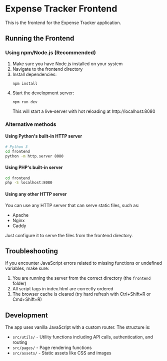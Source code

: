 # Expense Tracker Frontend

This is the frontend for the Expense Tracker application.

## Running the Frontend

### Using npm/Node.js (Recommended)

1. Make sure you have Node.js installed on your system
2. Navigate to the frontend directory
3. Install dependencies:
   ```
   npm install
   ```
4. Start the development server:
   ```
   npm run dev
   ```
   This will start a live-server with hot reloading at http://localhost:8080

### Alternative methods

#### Using Python's built-in HTTP server

```bash
# Python 3
cd frontend
python -m http.server 8080
```

#### Using PHP's built-in server

```bash
cd frontend
php -S localhost:8080
```

#### Using any other HTTP server

You can use any HTTP server that can serve static files, such as:
- Apache
- Nginx
- Caddy

Just configure it to serve the files from the frontend directory.

## Troubleshooting

If you encounter JavaScript errors related to missing functions or undefined variables, make sure:

1. You are running the server from the correct directory (the `frontend` folder)
2. All script tags in index.html are correctly ordered
3. The browser cache is cleared (try hard refresh with Ctrl+Shift+R or Cmd+Shift+R)

## Development

The app uses vanilla JavaScript with a custom router. The structure is:
- `src/utils/` - Utility functions including API calls, authentication, and routing
- `src/pages/` - Page rendering functions
- `src/assets/` - Static assets like CSS and images 